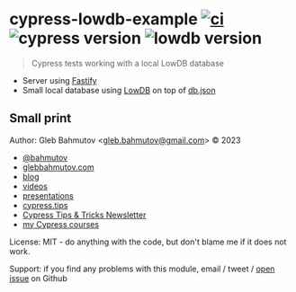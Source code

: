 # cypress-lowdb-example [![ci](https://github.com/bahmutov/cypress-lowdb-example/actions/workflows/ci.yml/badge.svg?branch=main)](https://github.com/bahmutov/cypress-lowdb-example/actions/workflows/ci.yml) ![cypress version](https://img.shields.io/badge/cypress-13.3.1-brightgreen) ![lowdb version](https://img.shields.io/badge/lowdb-6.0.1-brightgreen)

> Cypress tests working with a local LowDB database

- Server using [Fastify](https://fastify.dev/)
- Small local database using [LowDB](https://www.npmjs.com/package/lowdb) on top of [db.json](./db.json)

## Small print

Author: Gleb Bahmutov &lt;gleb.bahmutov@gmail.com&gt; &copy; 2023

- [@bahmutov](https://twitter.com/bahmutov)
- [glebbahmutov.com](https://glebbahmutov.com)
- [blog](https://glebbahmutov.com/blog)
- [videos](https://www.youtube.com/glebbahmutov)
- [presentations](https://slides.com/bahmutov)
- [cypress.tips](https://cypress.tips)
- [Cypress Tips & Tricks Newsletter](https://cypresstips.substack.com/)
- [my Cypress courses](https://cypress.tips/courses)

License: MIT - do anything with the code, but don't blame me if it does not work.

Support: if you find any problems with this module, email / tweet /
[open issue](https://github.com/bahmutov/cypress-lowdb-example/issues) on Github

